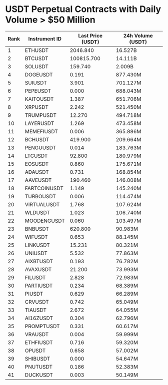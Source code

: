 # USDT Perpetual Contracts with Daily Volume > $50 Million

| Rank | Instrument ID | Last Price (USDT) | 24h Volume (USDT) |
|------|---------------|-------------------|-------------------|
| 1 | ETHUSDT | 2046.840 | 16.527B |
| 2 | BTCUSDT | 100815.700 | 14.111B |
| 3 | SOLUSDT | 159.740 | 2.009B |
| 4 | DOGEUSDT | 0.191 | 877.430M |
| 5 | SUIUSDT | 3.901 | 701.127M |
| 6 | PEPEUSDT | 0.000 | 688.043M |
| 7 | KAITOUSDT | 1.387 | 651.706M |
| 8 | XRPUSDT | 2.242 | 521.450M |
| 9 | TRUMPUSDT | 12.270 | 494.718M |
| 10 | LAYERUSDT | 1.269 | 473.458M |
| 11 | MEMEFIUSDT | 0.006 | 365.886M |
| 12 | BCHUSDT | 419.900 | 209.664M |
| 13 | PENGUUSDT | 0.014 | 183.763M |
| 14 | LTCUSDT | 92.800 | 180.979M |
| 15 | EOSUSDT | 0.860 | 175.671M |
| 16 | ADAUSDT | 0.731 | 168.854M |
| 17 | AAVEUSDT | 190.460 | 146.008M |
| 18 | FARTCOINUSDT | 1.149 | 145.240M |
| 19 | TURBOUSDT | 0.006 | 114.474M |
| 20 | VIRTUALUSDT | 1.768 | 107.624M |
| 21 | WLDUSDT | 1.023 | 106.740M |
| 22 | MOODENGUSDT | 0.060 | 103.497M |
| 23 | BNBUSDT | 620.800 | 90.983M |
| 24 | WIFUSDT | 0.653 | 88.145M |
| 25 | LINKUSDT | 15.231 | 80.321M |
| 26 | UNIUSDT | 5.532 | 77.863M |
| 27 | AIXBTUSDT | 0.193 | 76.782M |
| 28 | AVAXUSDT | 21.200 | 73.993M |
| 29 | FILUSDT | 2.828 | 72.983M |
| 30 | PARTIUSDT | 0.234 | 68.389M |
| 31 | PIUSDT | 0.629 | 66.289M |
| 32 | CRVUSDT | 0.742 | 65.049M |
| 33 | TIAUSDT | 2.672 | 64.055M |
| 34 | AI16ZUSDT | 0.304 | 62.796M |
| 35 | PROMPTUSDT | 0.331 | 60.617M |
| 36 | VRAUSDT | 0.004 | 59.999M |
| 37 | ETHFIUSDT | 0.716 | 59.320M |
| 38 | OPUSDT | 0.658 | 57.002M |
| 39 | SHIBUSDT | 0.000 | 54.647M |
| 40 | PNUTUSDT | 0.186 | 52.383M |
| 41 | DUCKUSDT | 0.003 | 50.149M |

